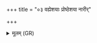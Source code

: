 +++
title = "०३ वह्येशयाः प्रोष्ठेशया नारीर्"

+++
<details><summary>मूलम् (GR)</summary>

वह्येशयाः प्रोष्ठेशया  
नारीर् यास् तल्पशीवरीः ।  
स्त्रियो याः पुण्यगन्धास्  
ताः सर्वाः स्वापयामसि ॥
</details>